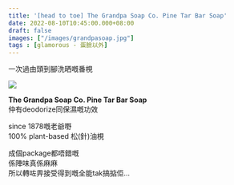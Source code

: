 ```yaml
---
title: '[head to toe] The Grandpa Soap Co. Pine Tar Bar Soap'
date: 2022-08-10T10:45:00.000+08:00
draft: false
images: ["/images/grandpasoap.jpg"]
tags : [glamorous - 蛋臉以外]
---
```


一次過由頭到腳洗晒嘅番梘  

![](/images/grandpasoap.jpg)

**The Grandpa Soap Co. Pine Tar Bar Soap**  
仲有deodorize同保濕嘅功效  
  
since 1878嘅老爺嘢  
100% plant-based 松(針)油梘  
  
成個package都唔錯嘅  
係陣味真係麻麻  
所以轉咗畀接受得到嘅全能tak搞掂佢...  
